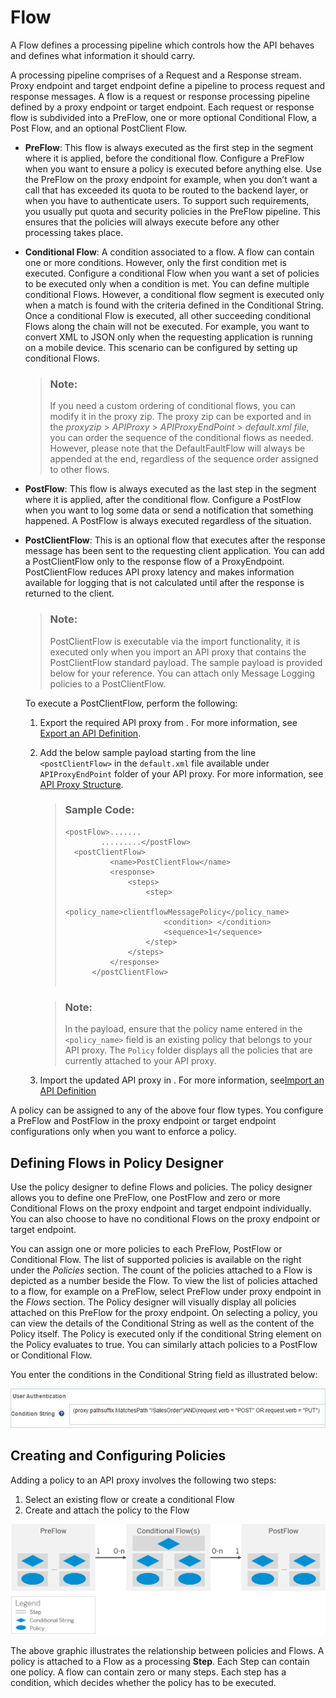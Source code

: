 <!-- loio08b40d9e47a0470a8b14cc47abab89ec -->

# Flow

A Flow defines a processing pipeline which controls how the API behaves and defines what information it should carry.

A processing pipeline comprises of a Request and a Response stream. Proxy endpoint and target endpoint define a pipeline to process request and response messages. A flow is a request or response processing pipeline defined by a proxy endpoint or target endpoint. Each request or response flow is subdivided into a PreFlow, one or more optional Conditional Flow, a Post Flow, and an optional PostClient Flow.

-   **PreFlow**: This flow is always executed as the first step in the segment where it is applied, before the conditional flow. Configure a PreFlow when you want to ensure a policy is executed before anything else. Use the PreFlow on the proxy endpoint for example, when you don’t want a call that has exceeded its quota to be routed to the backend layer, or when you have to authenticate users. To support such requirements, you usually put quota and security policies in the PreFlow pipeline. This ensures that the policies will always execute before any other processing takes place.

-   **Conditional Flow**: A condition associated to a flow. A flow can contain one or more conditions. However, only the first condition met is executed. Configure a conditional Flow when you want a set of policies to be executed only when a condition is met. You can define multiple conditional Flows. However, a conditional flow segment is executed only when a match is found with the criteria defined in the Conditional String. Once a conditional Flow is executed, all other succeeding conditional Flows along the chain will not be executed. For example, you want to convert XML to JSON only when the requesting application is running on a mobile device. This scenario can be configured by setting up conditional Flows.

    > ### Note:  
    > If you need a custom ordering of conditional flows, you can modify it in the proxy zip. The proxy zip can be exported and in the *proxyzip* \> *APIProxy* \> *APIProxyEndPoint* \> *default.xml file*, you can order the sequence of the conditional flows as needed. However, please note that the DefaultFaultFlow will always be appended at the end, regardless of the sequence order assigned to other flows.

-   **PostFlow**: This flow is always executed as the last step in the segment where it is applied, after the conditional flow. Configure a PostFlow when you want to log some data or send a notification that something happened. A PostFlow is always executed regardless of the situation.

-   **PostClientFlow**: This is an optional flow that executes after the response message has been sent to the requesting client application. You can add a PostClientFlow only to the response flow of a ProxyEndpoint. PostClientFlow reduces API proxy latency and makes information available for logging that is not calculated until after the response is returned to the client.

    > ### Note:  
    > PostClientFlow is executable via the import functionality, it is executed only when you import an API proxy that contains the PostClientFlow standard payload. The sample payload is provided below for your reference. You can attach only Message Logging policies to a PostClientFlow.

    To execute a PostClientFlow, perform the following:

    1.  Export the required API proxy from . For more information, see [Export an API Definition](export-an-api-definition-420abb6.md).
    2.  Add the below sample payload starting from the line `<postClientFlow>` in the `default.xml` file available under `APIProxyEndPoint` folder of your API proxy. For more information, see [API Proxy Structure](api-proxy-structure-4dfd54a.md).

        > ### Sample Code:  
        > ```
        > <postFlow>.......
        >         .........</postFlow>
        > 	<postClientFlow>
        > 	        <name>PostClientFlow</name>
        > 	        <response>
        > 	            <steps>
        > 	                <step>
        > 	                    <policy_name>clientflowMessagePolicy</policy_name>
        > 	                    <condition> </condition>
        > 	                    <sequence>1</sequence>
        > 	                </step>
        > 	            </steps>
        > 	        </response>
        > 	    </postClientFlow>
        > 	
        > ```

        > ### Note:  
        > In the payload, ensure that the policy name entered in the `<policy_name>` field is an existing policy that belongs to your API proxy. The `Policy` folder displays all the policies that are currently attached to your API proxy.

    3.  Import the updated API proxy in . For more information, see[Import an API Definition](import-an-api-definition-9342a93.md) 


A policy can be assigned to any of the above four flow types. You configure a PreFlow and PostFlow in the proxy endpoint or target endpoint configurations only when you want to enforce a policy.



## Defining Flows in Policy Designer

Use the policy designer to define Flows and policies. The policy designer allows you to define one PreFlow, one PostFlow and zero or more Conditional Flows on the proxy endpoint and target endpoint individually. You can also choose to have no conditional Flows on the proxy endpoint or target endpoint.

You can assign one or more policies to each PreFlow, PostFlow or Conditional Flow. The list of supported policies is available on the right under the *Policies* section. The count of the policies attached to a Flow is depicted as a number beside the Flow. To view the list of policies attached to a flow, for example on a PreFlow, select PreFlow under proxy endpoint in the *Flows* section. The Policy designer will visually display all policies attached on this PreFlow for the proxy endpoint. On selecting a policy, you can view the details of the Conditional String as well as the content of the Policy itself. The Policy is executed only if the conditional String element on the Policy evaluates to true. You can similarly attach policies to a PostFlow or Conditional Flow.

You enter the conditions in the Conditional String field as illustrated below:

![](images/Conditional_String_Screenshot_af5c271.jpg)



## Creating and Configuring Policies

Adding a policy to an API proxy involves the following two steps:

1.  Select an existing flow or create a conditional Flow
2.  Create and attach the policy to the Flow

![](images/request_response_stream_f348a3c.png)

The above graphic illustrates the relationship between policies and Flows. A policy is attached to a Flow as a processing **Step**. Each Step can contain one policy. A flow can contain zero or many steps. Each step has a condition, which decides whether the policy has to be executed.

